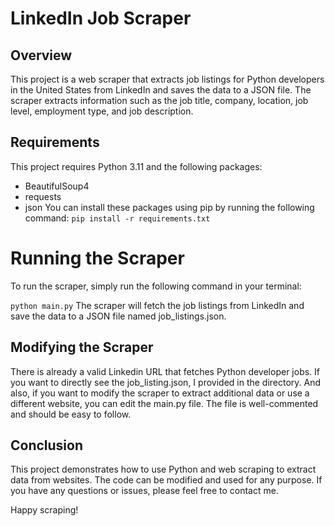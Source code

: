 # **LinkedIn Job Scraper**

## Overview
This project is a web scraper that extracts job listings for Python developers in the United States from LinkedIn and saves the data to a JSON file.
The scraper extracts information such as the job title, company, location, job level, employment type, and job description.

## Requirements
This project requires Python 3.11 and the following packages:

- BeautifulSoup4
- requests
- json
You can install these packages using pip by running the following command:
`pip install -r requirements.txt`

# Running the Scraper
To run the scraper, simply run the following command in your terminal:

`python main.py`
The scraper will fetch the job listings from LinkedIn and save the data to a JSON file named job_listings.json.


## Modifying the Scraper
There is already a valid Linkedin URL that fetches Python developer jobs. If you want to directly see the job_listing.json, I provided in the directory.
And also, if you want to modify the scraper to extract additional data or use a different website, you can edit the main.py file. 
The file is well-commented and should be easy to follow.

## Conclusion
This project demonstrates how to use Python and web scraping to extract data from websites. The code can be modified and used for any purpose. If you have any questions or issues, please feel free to contact me.

Happy scraping!
